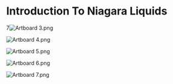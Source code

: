 # Introduction To Niagara Liquids

<p>7<img src="https://vertexschool.instructure.com/courses/319/files/22122/preview?verifier=j8tx3SbpAv9uICfSskvWcJvCNf6FjtnTZoRXiTYt" alt="Artboard 3.png" data-api-endpoint="https://vertexschool.instructure.com/api/v1/courses/319/files/22122" data-api-returntype="File"></p>
<p><img src="https://vertexschool.instructure.com/courses/319/files/22123/preview?verifier=kyxNmM21VTMOjAEKwYU6dZ08rtqalmSqqytL6Wn8" alt="Artboard 4.png" data-api-endpoint="https://vertexschool.instructure.com/api/v1/courses/319/files/22123" data-api-returntype="File"></p>
<p><img src="https://vertexschool.instructure.com/courses/319/files/22124/preview?verifier=SSJoGt7uCDo9ynFor29SlXC0bMB31nHJk5CGcN7s" alt="Artboard 5.png" data-api-endpoint="https://vertexschool.instructure.com/api/v1/courses/319/files/22124" data-api-returntype="File"></p>
<p><img src="https://vertexschool.instructure.com/courses/319/files/22125/preview?verifier=zk1IWfEC94sL4hZX8VDw86wc8cLmQqPrmkfcN1Vs" alt="Artboard 6.png" data-api-endpoint="https://vertexschool.instructure.com/api/v1/courses/319/files/22125" data-api-returntype="File"></p>
<p><img src="https://vertexschool.instructure.com/courses/319/files/22126/preview?verifier=B1VE7qx9k3CbETSRjYyvbwqUem9gBe1JF54TLbdp" alt="Artboard 7.png" data-api-endpoint="https://vertexschool.instructure.com/api/v1/courses/319/files/22126" data-api-returntype="File"></p>
